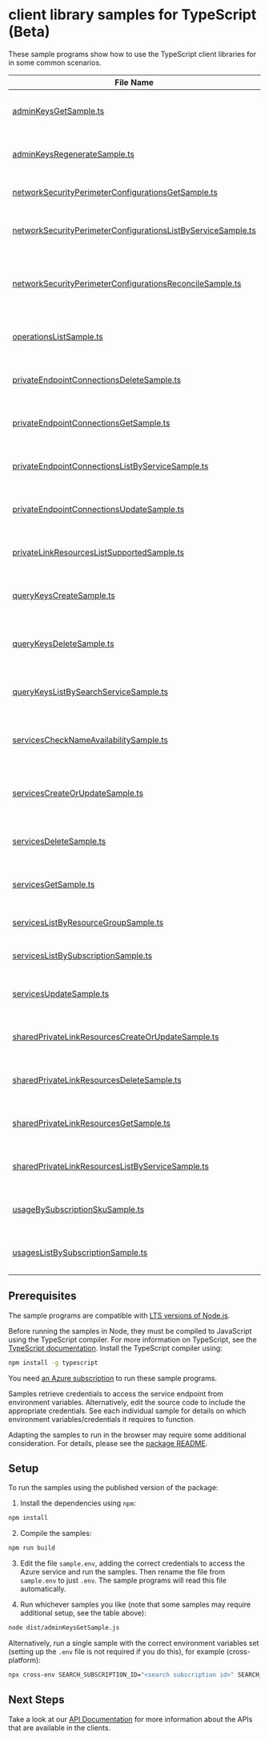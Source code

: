 # client library samples for TypeScript (Beta)

These sample programs show how to use the TypeScript client libraries for in some common scenarios.

| **File Name**                                                                                                             | **Description**                                                                                                                                                                                                                                                                                                                                                                                                 |
| ------------------------------------------------------------------------------------------------------------------------- | --------------------------------------------------------------------------------------------------------------------------------------------------------------------------------------------------------------------------------------------------------------------------------------------------------------------------------------------------------------------------------------------------------------- |
| [adminKeysGetSample.ts][adminkeysgetsample]                                                                               | Gets the primary and secondary admin API keys for the specified Azure AI Search service. x-ms-original-file: specification/search/resource-manager/Microsoft.Search/preview/2024-03-01-preview/examples/SearchGetAdminKeys.json                                                                                                                                                                                 |
| [adminKeysRegenerateSample.ts][adminkeysregeneratesample]                                                                 | Regenerates either the primary or secondary admin API key. You can only regenerate one key at a time. x-ms-original-file: specification/search/resource-manager/Microsoft.Search/preview/2024-03-01-preview/examples/SearchRegenerateAdminKey.json                                                                                                                                                              |
| [networkSecurityPerimeterConfigurationsGetSample.ts][networksecurityperimeterconfigurationsgetsample]                     | Gets a network security perimeter configuration. x-ms-original-file: specification/search/resource-manager/Microsoft.Search/preview/2024-03-01-preview/examples/NetworkSecurityPerimeterConfigurationsGet.json                                                                                                                                                                                                  |
| [networkSecurityPerimeterConfigurationsListByServiceSample.ts][networksecurityperimeterconfigurationslistbyservicesample] | Gets a list of network security perimeter configurations for a search service. x-ms-original-file: specification/search/resource-manager/Microsoft.Search/preview/2024-03-01-preview/examples/NetworkSecurityPerimeterConfigurationsListByService.json                                                                                                                                                          |
| [networkSecurityPerimeterConfigurationsReconcileSample.ts][networksecurityperimeterconfigurationsreconcilesample]         | Reconcile network security perimeter configuration for the Azure AI Search resource provider. This triggers a manual resync with network security perimeter configurations by ensuring the search service carries the latest configuration. x-ms-original-file: specification/search/resource-manager/Microsoft.Search/preview/2024-03-01-preview/examples/NetworkSecurityPerimeterConfigurationsReconcile.json |
| [operationsListSample.ts][operationslistsample]                                                                           | Lists all of the available REST API operations of the Microsoft.Search provider. x-ms-original-file: specification/search/resource-manager/Microsoft.Search/preview/2024-03-01-preview/examples/SearchListOperations.json                                                                                                                                                                                       |
| [privateEndpointConnectionsDeleteSample.ts][privateendpointconnectionsdeletesample]                                       | Disconnects the private endpoint connection and deletes it from the search service. x-ms-original-file: specification/search/resource-manager/Microsoft.Search/preview/2024-03-01-preview/examples/DeletePrivateEndpointConnection.json                                                                                                                                                                         |
| [privateEndpointConnectionsGetSample.ts][privateendpointconnectionsgetsample]                                             | Gets the details of the private endpoint connection to the search service in the given resource group. x-ms-original-file: specification/search/resource-manager/Microsoft.Search/preview/2024-03-01-preview/examples/GetPrivateEndpointConnection.json                                                                                                                                                         |
| [privateEndpointConnectionsListByServiceSample.ts][privateendpointconnectionslistbyservicesample]                         | Gets a list of all private endpoint connections in the given service. x-ms-original-file: specification/search/resource-manager/Microsoft.Search/preview/2024-03-01-preview/examples/ListPrivateEndpointConnectionsByService.json                                                                                                                                                                               |
| [privateEndpointConnectionsUpdateSample.ts][privateendpointconnectionsupdatesample]                                       | Updates a private endpoint connection to the search service in the given resource group. x-ms-original-file: specification/search/resource-manager/Microsoft.Search/preview/2024-03-01-preview/examples/UpdatePrivateEndpointConnection.json                                                                                                                                                                    |
| [privateLinkResourcesListSupportedSample.ts][privatelinkresourceslistsupportedsample]                                     | Gets a list of all supported private link resource types for the given service. x-ms-original-file: specification/search/resource-manager/Microsoft.Search/preview/2024-03-01-preview/examples/ListSupportedPrivateLinkResources.json                                                                                                                                                                           |
| [queryKeysCreateSample.ts][querykeyscreatesample]                                                                         | Generates a new query key for the specified search service. You can create up to 50 query keys per service. x-ms-original-file: specification/search/resource-manager/Microsoft.Search/preview/2024-03-01-preview/examples/SearchCreateQueryKey.json                                                                                                                                                            |
| [queryKeysDeleteSample.ts][querykeysdeletesample]                                                                         | Deletes the specified query key. Unlike admin keys, query keys are not regenerated. The process for regenerating a query key is to delete and then recreate it. x-ms-original-file: specification/search/resource-manager/Microsoft.Search/preview/2024-03-01-preview/examples/SearchDeleteQueryKey.json                                                                                                        |
| [queryKeysListBySearchServiceSample.ts][querykeyslistbysearchservicesample]                                               | Returns the list of query API keys for the given Azure AI Search service. x-ms-original-file: specification/search/resource-manager/Microsoft.Search/preview/2024-03-01-preview/examples/SearchListQueryKeysBySearchService.json                                                                                                                                                                                |
| [servicesCheckNameAvailabilitySample.ts][serviceschecknameavailabilitysample]                                             | Checks whether or not the given search service name is available for use. Search service names must be globally unique since they are part of the service URI (https://<name>.search.windows.net). x-ms-original-file: specification/search/resource-manager/Microsoft.Search/preview/2024-03-01-preview/examples/SearchCheckNameAvailability.json                                                              |
| [servicesCreateOrUpdateSample.ts][servicescreateorupdatesample]                                                           | Creates or updates a search service in the given resource group. If the search service already exists, all properties will be updated with the given values. x-ms-original-file: specification/search/resource-manager/Microsoft.Search/preview/2024-03-01-preview/examples/SearchCreateOrUpdateService.json                                                                                                    |
| [servicesDeleteSample.ts][servicesdeletesample]                                                                           | Deletes a search service in the given resource group, along with its associated resources. x-ms-original-file: specification/search/resource-manager/Microsoft.Search/preview/2024-03-01-preview/examples/SearchDeleteService.json                                                                                                                                                                              |
| [servicesGetSample.ts][servicesgetsample]                                                                                 | Gets the search service with the given name in the given resource group. x-ms-original-file: specification/search/resource-manager/Microsoft.Search/preview/2024-03-01-preview/examples/SearchGetService.json                                                                                                                                                                                                   |
| [servicesListByResourceGroupSample.ts][serviceslistbyresourcegroupsample]                                                 | Gets a list of all Search services in the given resource group. x-ms-original-file: specification/search/resource-manager/Microsoft.Search/preview/2024-03-01-preview/examples/SearchListServicesByResourceGroup.json                                                                                                                                                                                           |
| [servicesListBySubscriptionSample.ts][serviceslistbysubscriptionsample]                                                   | Gets a list of all Search services in the given subscription. x-ms-original-file: specification/search/resource-manager/Microsoft.Search/preview/2024-03-01-preview/examples/SearchListServicesBySubscription.json                                                                                                                                                                                              |
| [servicesUpdateSample.ts][servicesupdatesample]                                                                           | Updates an existing search service in the given resource group. x-ms-original-file: specification/search/resource-manager/Microsoft.Search/preview/2024-03-01-preview/examples/SearchUpdateService.json                                                                                                                                                                                                         |
| [sharedPrivateLinkResourcesCreateOrUpdateSample.ts][sharedprivatelinkresourcescreateorupdatesample]                       | Initiates the creation or update of a shared private link resource managed by the search service in the given resource group. x-ms-original-file: specification/search/resource-manager/Microsoft.Search/preview/2024-03-01-preview/examples/CreateOrUpdateSharedPrivateLinkResource.json                                                                                                                       |
| [sharedPrivateLinkResourcesDeleteSample.ts][sharedprivatelinkresourcesdeletesample]                                       | Initiates the deletion of the shared private link resource from the search service. x-ms-original-file: specification/search/resource-manager/Microsoft.Search/preview/2024-03-01-preview/examples/DeleteSharedPrivateLinkResource.json                                                                                                                                                                         |
| [sharedPrivateLinkResourcesGetSample.ts][sharedprivatelinkresourcesgetsample]                                             | Gets the details of the shared private link resource managed by the search service in the given resource group. x-ms-original-file: specification/search/resource-manager/Microsoft.Search/preview/2024-03-01-preview/examples/GetSharedPrivateLinkResource.json                                                                                                                                                |
| [sharedPrivateLinkResourcesListByServiceSample.ts][sharedprivatelinkresourceslistbyservicesample]                         | Gets a list of all shared private link resources managed by the given service. x-ms-original-file: specification/search/resource-manager/Microsoft.Search/preview/2024-03-01-preview/examples/ListSharedPrivateLinkResourcesByService.json                                                                                                                                                                      |
| [usageBySubscriptionSkuSample.ts][usagebysubscriptionskusample]                                                           | Gets the quota usage for a search sku in the given subscription. x-ms-original-file: specification/search/resource-manager/Microsoft.Search/preview/2024-03-01-preview/examples/GetQuotaUsage.json                                                                                                                                                                                                              |
| [usagesListBySubscriptionSample.ts][usageslistbysubscriptionsample]                                                       | Get a list of all Azure AI Search quota usages across the subscription. x-ms-original-file: specification/search/resource-manager/Microsoft.Search/preview/2024-03-01-preview/examples/GetQuotaUsagesList.json                                                                                                                                                                                                  |

## Prerequisites

The sample programs are compatible with [LTS versions of Node.js](https://github.com/nodejs/release#release-schedule).

Before running the samples in Node, they must be compiled to JavaScript using the TypeScript compiler. For more information on TypeScript, see the [TypeScript documentation][typescript]. Install the TypeScript compiler using:

```bash
npm install -g typescript
```

You need [an Azure subscription][freesub] to run these sample programs.

Samples retrieve credentials to access the service endpoint from environment variables. Alternatively, edit the source code to include the appropriate credentials. See each individual sample for details on which environment variables/credentials it requires to function.

Adapting the samples to run in the browser may require some additional consideration. For details, please see the [package README][package].

## Setup

To run the samples using the published version of the package:

1. Install the dependencies using `npm`:

```bash
npm install
```

2. Compile the samples:

```bash
npm run build
```

3. Edit the file `sample.env`, adding the correct credentials to access the Azure service and run the samples. Then rename the file from `sample.env` to just `.env`. The sample programs will read this file automatically.

4. Run whichever samples you like (note that some samples may require additional setup, see the table above):

```bash
node dist/adminKeysGetSample.js
```

Alternatively, run a single sample with the correct environment variables set (setting up the `.env` file is not required if you do this), for example (cross-platform):

```bash
npx cross-env SEARCH_SUBSCRIPTION_ID="<search subscription id>" SEARCH_RESOURCE_GROUP="<search resource group>" node dist/adminKeysGetSample.js
```

## Next Steps

Take a look at our [API Documentation][apiref] for more information about the APIs that are available in the clients.

[adminkeysgetsample]: https://github.com/Azure/azure-sdk-for-js/blob/main/sdk/search/arm-search/samples/v3-beta/typescript/src/adminKeysGetSample.ts
[adminkeysregeneratesample]: https://github.com/Azure/azure-sdk-for-js/blob/main/sdk/search/arm-search/samples/v3-beta/typescript/src/adminKeysRegenerateSample.ts
[networksecurityperimeterconfigurationsgetsample]: https://github.com/Azure/azure-sdk-for-js/blob/main/sdk/search/arm-search/samples/v3-beta/typescript/src/networkSecurityPerimeterConfigurationsGetSample.ts
[networksecurityperimeterconfigurationslistbyservicesample]: https://github.com/Azure/azure-sdk-for-js/blob/main/sdk/search/arm-search/samples/v3-beta/typescript/src/networkSecurityPerimeterConfigurationsListByServiceSample.ts
[networksecurityperimeterconfigurationsreconcilesample]: https://github.com/Azure/azure-sdk-for-js/blob/main/sdk/search/arm-search/samples/v3-beta/typescript/src/networkSecurityPerimeterConfigurationsReconcileSample.ts
[operationslistsample]: https://github.com/Azure/azure-sdk-for-js/blob/main/sdk/search/arm-search/samples/v3-beta/typescript/src/operationsListSample.ts
[privateendpointconnectionsdeletesample]: https://github.com/Azure/azure-sdk-for-js/blob/main/sdk/search/arm-search/samples/v3-beta/typescript/src/privateEndpointConnectionsDeleteSample.ts
[privateendpointconnectionsgetsample]: https://github.com/Azure/azure-sdk-for-js/blob/main/sdk/search/arm-search/samples/v3-beta/typescript/src/privateEndpointConnectionsGetSample.ts
[privateendpointconnectionslistbyservicesample]: https://github.com/Azure/azure-sdk-for-js/blob/main/sdk/search/arm-search/samples/v3-beta/typescript/src/privateEndpointConnectionsListByServiceSample.ts
[privateendpointconnectionsupdatesample]: https://github.com/Azure/azure-sdk-for-js/blob/main/sdk/search/arm-search/samples/v3-beta/typescript/src/privateEndpointConnectionsUpdateSample.ts
[privatelinkresourceslistsupportedsample]: https://github.com/Azure/azure-sdk-for-js/blob/main/sdk/search/arm-search/samples/v3-beta/typescript/src/privateLinkResourcesListSupportedSample.ts
[querykeyscreatesample]: https://github.com/Azure/azure-sdk-for-js/blob/main/sdk/search/arm-search/samples/v3-beta/typescript/src/queryKeysCreateSample.ts
[querykeysdeletesample]: https://github.com/Azure/azure-sdk-for-js/blob/main/sdk/search/arm-search/samples/v3-beta/typescript/src/queryKeysDeleteSample.ts
[querykeyslistbysearchservicesample]: https://github.com/Azure/azure-sdk-for-js/blob/main/sdk/search/arm-search/samples/v3-beta/typescript/src/queryKeysListBySearchServiceSample.ts
[serviceschecknameavailabilitysample]: https://github.com/Azure/azure-sdk-for-js/blob/main/sdk/search/arm-search/samples/v3-beta/typescript/src/servicesCheckNameAvailabilitySample.ts
[servicescreateorupdatesample]: https://github.com/Azure/azure-sdk-for-js/blob/main/sdk/search/arm-search/samples/v3-beta/typescript/src/servicesCreateOrUpdateSample.ts
[servicesdeletesample]: https://github.com/Azure/azure-sdk-for-js/blob/main/sdk/search/arm-search/samples/v3-beta/typescript/src/servicesDeleteSample.ts
[servicesgetsample]: https://github.com/Azure/azure-sdk-for-js/blob/main/sdk/search/arm-search/samples/v3-beta/typescript/src/servicesGetSample.ts
[serviceslistbyresourcegroupsample]: https://github.com/Azure/azure-sdk-for-js/blob/main/sdk/search/arm-search/samples/v3-beta/typescript/src/servicesListByResourceGroupSample.ts
[serviceslistbysubscriptionsample]: https://github.com/Azure/azure-sdk-for-js/blob/main/sdk/search/arm-search/samples/v3-beta/typescript/src/servicesListBySubscriptionSample.ts
[servicesupdatesample]: https://github.com/Azure/azure-sdk-for-js/blob/main/sdk/search/arm-search/samples/v3-beta/typescript/src/servicesUpdateSample.ts
[sharedprivatelinkresourcescreateorupdatesample]: https://github.com/Azure/azure-sdk-for-js/blob/main/sdk/search/arm-search/samples/v3-beta/typescript/src/sharedPrivateLinkResourcesCreateOrUpdateSample.ts
[sharedprivatelinkresourcesdeletesample]: https://github.com/Azure/azure-sdk-for-js/blob/main/sdk/search/arm-search/samples/v3-beta/typescript/src/sharedPrivateLinkResourcesDeleteSample.ts
[sharedprivatelinkresourcesgetsample]: https://github.com/Azure/azure-sdk-for-js/blob/main/sdk/search/arm-search/samples/v3-beta/typescript/src/sharedPrivateLinkResourcesGetSample.ts
[sharedprivatelinkresourceslistbyservicesample]: https://github.com/Azure/azure-sdk-for-js/blob/main/sdk/search/arm-search/samples/v3-beta/typescript/src/sharedPrivateLinkResourcesListByServiceSample.ts
[usagebysubscriptionskusample]: https://github.com/Azure/azure-sdk-for-js/blob/main/sdk/search/arm-search/samples/v3-beta/typescript/src/usageBySubscriptionSkuSample.ts
[usageslistbysubscriptionsample]: https://github.com/Azure/azure-sdk-for-js/blob/main/sdk/search/arm-search/samples/v3-beta/typescript/src/usagesListBySubscriptionSample.ts
[apiref]: https://docs.microsoft.com/javascript/api/@azure/arm-search?view=azure-node-preview
[freesub]: https://azure.microsoft.com/free/
[package]: https://github.com/Azure/azure-sdk-for-js/tree/main/sdk/search/arm-search/README.md
[typescript]: https://www.typescriptlang.org/docs/home.html
